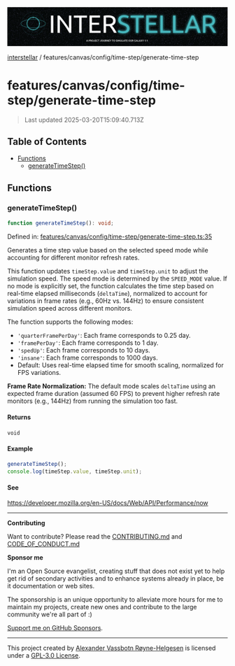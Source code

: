 <div><img alt="SPECCER logo" src="https://raw.githubusercontent.com/phun-ky/interstellar/main/public/interstellar-header.png" style="max-height:120px;"/></div>

[interstellar](../../../../README.md) /
features/canvas/config/time-step/generate-time-step

# features/canvas/config/time-step/generate-time-step

> Last updated 2025-03-20T15:09:40.713Z

## Table of Contents

- [Functions](#functions)
  - [generateTimeStep()](#generatetimestep)

## Functions

### generateTimeStep()

```ts
function generateTimeStep(): void;
```

Defined in:
[features/canvas/config/time-step/generate-time-step.ts:35](https://github.com/phun-ky/interstellar/blob/main/src/features/canvas/config/time-step/generate-time-step.ts#L35)

Generates a time step value based on the selected speed mode while accounting
for different monitor refresh rates.

This function updates `timeStep.value` and `timeStep.unit` to adjust the
simulation speed. The speed mode is determined by the `SPEED_MODE` value. If no
mode is explicitly set, the function calculates the time step based on real-time
elapsed milliseconds (`deltaTime`), normalized to account for variations in
frame rates (e.g., 60Hz vs. 144Hz) to ensure consistent simulation speed across
different monitors.

The function supports the following modes:

- `'quarterFramePerDay'`: Each frame corresponds to 0.25 day.
- `'framePerDay'`: Each frame corresponds to 1 day.
- `'spedUp'`: Each frame corresponds to 10 days.
- `'insane'`: Each frame corresponds to 1000 days.
- Default: Uses real-time elapsed time for smooth scaling, normalized for FPS
  variations.

**Frame Rate Normalization:** The default mode scales `deltaTime` using an
expected frame duration (assumed 60 FPS) to prevent higher refresh rate monitors
(e.g., 144Hz) from running the simulation too fast.

#### Returns

`void`

#### Example

```ts
generateTimeStep();
console.log(timeStep.value, timeStep.unit);
```

#### See

<https://developer.mozilla.org/en-US/docs/Web/API/Performance/now>

---

**Contributing**

Want to contribute? Please read the
[CONTRIBUTING.md](https://github.com/phun-ky/interstellar/blob/main/CONTRIBUTING.md)
and
[CODE_OF_CONDUCT.md](https://github.com/phun-ky/interstellar/blob/main/CODE_OF_CONDUCT.md)

**Sponsor me**

I'm an Open Source evangelist, creating stuff that does not exist yet to help
get rid of secondary activities and to enhance systems already in place, be it
documentation or web sites.

The sponsorship is an unique opportunity to alleviate more hours for me to
maintain my projects, create new ones and contribute to the large community
we're all part of :)

[Support me on GitHub Sponsors](https://github.com/sponsors/phun-ky).

---

This project created by [Alexander Vassbotn Røyne-Helgesen](http://phun-ky.net)
is licensed under a
[GPL-3.0 License](https://choosealicense.com/licenses/gpl-3.0/).
